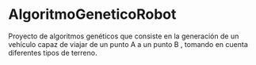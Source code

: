 # AlgoritmoGeneticoRobot
Proyecto de algoritmos genéticos que consiste en la generación de un vehículo capaz de viajar de un punto A a un punto B , tomando en cuenta diferentes tipos de terreno. 
